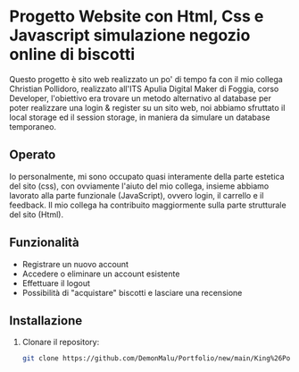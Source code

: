 # Progetto Website con Html, Css e Javascript simulazione negozio online di biscotti

Questo progetto è sito web realizzato un po' di tempo fa con il mio collega Christian Pollidoro, realizzato all'ITS Apulia Digital Maker di Foggia, corso Developer, l'obiettivo era trovare un metodo alternativo
al database per poter realizzare una login & register su un sito web, noi abbiamo sfruttato il local storage ed il session storage, in maniera da simulare un database temporaneo.

## Operato
Io personalmente, mi sono occupato quasi interamente della parte estetica del sito (css), con ovviamente l'aiuto del mio collega, insieme abbiamo lavorato alla parte funzionale (JavaScript), ovvero login, il carrello e il feedback. Il mio collega ha contribuito maggiormente sulla parte strutturale del sito (Html).

## Funzionalità
- Registrare un nuovo account
- Accedere o eliminare un account esistente
- Effettuare il logout
- Possibilità di "acquistare" biscotti e lasciare una recensione

## Installazione
1. Clonare il repository:
   ```bash
   git clone https://github.com/DemonMalu/Portfolio/new/main/King%26Polly
